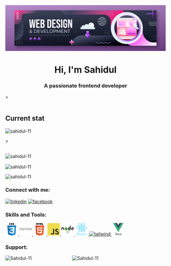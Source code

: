 ![logo](https://github.com/Sahidul-11/Sahidul-11/blob/main/8469936.jpg)
<h1 align="center">Hi, I'm Sahidul</h1>
<h3 align="center">A passionate frontend developer</h3>
><br><br>

<h2>Current stat</h2>

<p><img align="center" src="https://github-readme-streak-stats.herokuapp.com/?user=sahidul-11&" alt="sahidul-11" /></p>><br><br>
<p>&nbsp;<img align="left" src="https://github-readme-stats.vercel.app/api?username=sahidul-11&show_icons=true&locale=en" alt="sahidul-11" /></p>

<p><img align="center" src="https://github-readme-stats.vercel.app/api/top-langs?username=sahidul-11&show_icons=true&locale=en&layout=compact" alt="sahidul-11" /></p>






<p align="left"> <img src="https://komarev.com/ghpvc/?username=sahidul-11&label=Profile%20views&color=0e75b6&style=flat" alt="sahidul-11" /> </p>

<h3 align="left">Connect with me:</h3>
<p align="left">
<a href="https://linkedin.com/in/linkedin" target="blank"><img align="center" src="https://raw.githubusercontent.com/rahuldkjain/github-profile-readme-generator/master/src/images/icons/Social/linked-in-alt.svg" alt="linkedin" height="30" width="40" /></a>
<a href="https://fb.com/facebook" target="blank"><img align="center" src="https://raw.githubusercontent.com/rahuldkjain/github-profile-readme-generator/master/src/images/icons/Social/facebook.svg" alt="facebook" height="30" width="40" /></a>
</p>

<h3 align="left">Skills and Tools:</h3>
<p align="left"> <a href="https://www.w3schools.com/css/" target="_blank" rel="noreferrer"> <img src="https://raw.githubusercontent.com/devicons/devicon/master/icons/css3/css3-original-wordmark.svg" alt="css3" width="40" height="40"/> </a> <a href="https://expressjs.com" target="_blank" rel="noreferrer"> <img src="https://raw.githubusercontent.com/devicons/devicon/master/icons/express/express-original-wordmark.svg" alt="express" width="40" height="40"/> </a> <a href="https://www.w3.org/html/" target="_blank" rel="noreferrer"> <img src="https://raw.githubusercontent.com/devicons/devicon/master/icons/html5/html5-original-wordmark.svg" alt="html5" width="40" height="40"/> </a> <a href="https://developer.mozilla.org/en-US/docs/Web/JavaScript" target="_blank" rel="noreferrer"> <img src="https://raw.githubusercontent.com/devicons/devicon/master/icons/javascript/javascript-original.svg" alt="javascript" width="40" height="40"/> </a> <a href="https://nodejs.org" target="_blank" rel="noreferrer"> <img src="https://raw.githubusercontent.com/devicons/devicon/master/icons/nodejs/nodejs-original-wordmark.svg" alt="nodejs" width="40" height="40"/> </a> <a href="https://reactjs.org/" target="_blank" rel="noreferrer"> <img src="https://raw.githubusercontent.com/devicons/devicon/master/icons/react/react-original-wordmark.svg" alt="react" width="40" height="40"/> </a> <a href="https://tailwindcss.com/" target="_blank" rel="noreferrer"> <img src="https://www.vectorlogo.zone/logos/tailwindcss/tailwindcss-icon.svg" alt="tailwind" width="40" height="40"/> </a> <a href="https://vuejs.org/" target="_blank" rel="noreferrer"> <img src="https://raw.githubusercontent.com/devicons/devicon/master/icons/vuejs/vuejs-original-wordmark.svg" alt="vuejs" width="40" height="40"/> </a> </p>

<h3 align="left">Support:</h3>
<p><a href="https://www.buymeacoffee.com/Sahidul-11"> <img align="left" src="https://cdn.buymeacoffee.com/buttons/v2/default-yellow.png" height="50" width="210" alt="Sahidul-11" /></a><a href="https://ko-fi.com/Sahidul-11"> <img align="left" src="https://cdn.ko-fi.com/cdn/kofi3.png?v=3" height="50" width="210" alt="Sahidul-11" /></a></p><br><br>



<!--
**Sahidul-11/Sahidul-11** is a ✨ _special_ ✨ repository because its `README.md` (this file) appears on your GitHub profile.

Here are some ideas to get you started:

- 🔭 I’m currently working on ...
- 🌱 I’m currently learning ...
- 👯 I’m looking to collaborate on ...
- 🤔 I’m looking for help with ...
- 💬 Ask me about ...
- 📫 How to reach me: ...
- 😄 Pronouns: ...
- ⚡ Fun fact: ...
-->
